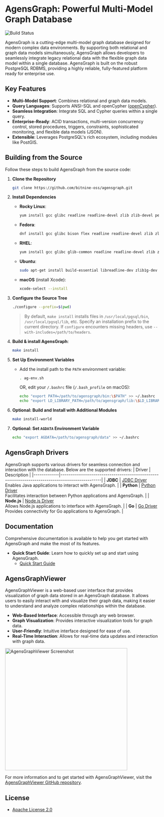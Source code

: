 # AgensGraph: Powerful Multi-Model Graph Database
![Build Status](https://github.com/bitnine-oss/agensgraph/actions/workflows/regression.yml/badge.svg)

AgensGraph is a cutting-edge multi-model graph database designed for modern complex data environments. By supporting both relational and graph data models simultaneously, AgensGraph allows developers to seamlessly integrate legacy relational data with the flexible graph data model within a single database. AgensGraph is built on the robust PostgreSQL RDBMS, providing a highly reliable, fully-featured platform ready for enterprise use.

## Key Features
- **Multi-Model Support**: Combines relational and graph data models.
- **Query Languages**: Supports ANSI-SQL and openCypher ([openCypher](http://www.opencypher.org)).
- **Seamless Integration**: Integrate SQL and Cypher queries within a single query.
- **Enterprise-Ready**: ACID transactions, multi-version concurrency control, stored procedures, triggers, constraints, sophisticated monitoring, and flexible data models (JSON).
- **Extensible**: Leverages PostgreSQL's rich ecosystem, including modules like PostGIS.

## Building from the Source
Follow these steps to build AgensGraph from the source code:
1. **Clone the Repository**
    ```sh
    git clone https://github.com/bitnine-oss/agensgraph.git
    ```

2. **Install Dependencies**
    - **Rocky Linux**:
        ```sh
        yum install gcc glibc readline readline-devel zlib zlib-devel perl
        ```

    - **Fedora**:
        ```sh
        dnf install gcc glibc bison flex readline readline-devel zlib zlib-devel
        ```

    - **RHEL**:
        ```sh
        yum install gcc glibc glib-common readline readline-devel zlib zlib-devel flex bison
        ```

    - **Ubuntu**:
        ```sh
        sudo apt-get install build-essential libreadline-dev zlib1g-dev flex bison
        ```

    - **macOS** (install Xcode):
        ```bash
        xcode-select --install
        ```

3.  **Configure the Source Tree**
    ```sh
    ./configure --prefix=$(pwd)
    ```
    > By default, `make install` installs files in `/usr/local/pgsql/bin`, `/usr/local/pgsql/lib`, etc. Specify an installation prefix to the current directory. If `configure` encounters missing headers, use `--with-includes=/path/to/headers`.

4. **Build & install AgensGraph**:
    ```sh
    make install
    ```

5. **Set Up Environment Variables**
    - Add the install path to the `PATH` environment variable:
        ```sh
        . ag-env.sh
        ```
      OR, edit your `/.bashrc` file (`/.bash_profile` on macOS):
        ```sh
        echo "export PATH=/path/to/agensgraph/bin:\$PATH" >> ~/.bashrc
        echo "export LD_LIBRARY_PATH=/path/to/agensgraph/lib:\$LD_LIBRARY_PATH" >> ~/.bashrc
        ```
6. **Optional: Build and Install with Additional Modules**
    ```sh
    make install-world
    ```
7. **Optional: Set `AGDATA` Environment Variable**
    ```sh
    echo "export AGDATA=/path/to/agensgraph/data" >> ~/.bashrc
    ```
## AgensGraph Drivers
AgensGraph supports various drivers for seamless connection and interaction with the database. Below are the supported drivers:
| Driver      | Description                                                                                       |
|-------------|---------------------------------------------------------------------------------------------------|
| **JDBC**    | [JDBC Driver](https://github.com/bitnine-oss/agensgraph-jdbc) <br> Enables Java applications to interact with AgensGraph. |
| **Python**  | [Python Driver](https://github.com/bitnine-oss/agensgraph-python) <br> Facilitates interaction between Python applications and AgensGraph. |
| **Node.js** | [Node.js Driver](https://github.com/bitnine-oss/agensgraph-nodejs) <br> Allows Node.js applications to interface with AgensGraph. |
| **Go**      | [Go Driver](https://github.com/bitnine-oss/agensgraph-golang) <br> Provides connectivity for Go applications to AgensGraph. |


## Documentation
Comprehensive documentation is available to help you get started with AgensGraph and make the most of its features.
- **Quick Start Guide**: Learn how to quickly set up and start using AgensGraph.
  - [Quick Start Guide](http://bitnine.net/documentations/quick-guide-1-3.html)

## AgensGraphViewer
AgensGraphViewer is a web-based user interface that provides visualization of graph data stored in an AgensGraph database. It allows users to easily interact with and visualize their graph data, making it easier to understand and analyze complex relationships within the database.
- **Web-Based Interface**: Accessible through any web browser.
- **Graph Visualization**: Provides interactive visualization tools for graph data.
- **User-Friendly**: Intuitive interface designed for ease of use.
- **Real-Time Interaction**: Allows for real-time data updates and interaction with graph data.
<img src="https://bitnine.net/documentations/images/g_result_1.png" alt="AgensGraphViewer Screenshot" width="400" />

For more information and to get started with AgensGraphViewer, visit the [AgensGraphViewer GitHub repository](https://github.com/bitnine-oss/AgensGraphViewer).

## License
- [Apache License 2.0](http://www.apache.org/licenses/LICENSE-2.0)